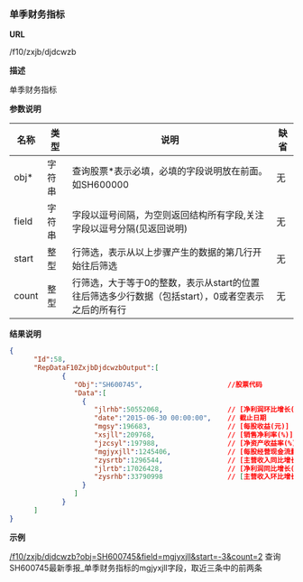 
### 单季财务指标

**URL**

/f10/zxjb/djdcwzb

**描述**

单季财务指标

**参数说明**

|名称|类型|说明|缺省|
| -------- | -------- | -------- | -------- |
|obj\*|字符串|查询股票\*表示必填，必填的字段说明放在前面。如SH600000|无|
|field|字符串|字段以逗号间隔，为空则返回结构所有字段,关注字段以逗号分隔(见返回说明)|无|
|start|整型|行筛选，表示从以上步骤产生的数据的第几行开始往后筛选|无|
|count|整型|行筛选，大于等于0的整数，表示从start的位置往后筛选多少行数据（包括start），0或者空表示之后的所有行|无|


**结果说明**

```json
{
      "Id":58,
      "RepDataF10ZxjbDjdcwzbOutput":[
             {
                "Obj":"SH600745",                     //股票代码
                "Data":[
                  {
                     "jlrhb":50552068,                // [净利润环比增长(%)]
                     "date":"2015-06-30 00:00:00",    // 截止日期
                     "mgsy":196683,                   // [每股收益(元)]
                     "xsjll":209768,                  // [销售净利率(%)]
                     "jzcsyl":197988,                 // [净资产收益率(%)] 
                     "mgjyxjll":1245406,              // [每股经营现金流量(元)]
                     "zysrtb":1296544,                // [主营收入同比增长(%)]
                     "jlrtb":17026428,                // [净利润同比增长(%)]
                     "zysrhb":33790998                // [主营收入环比增长(%)] 
                  }
                ]
             }
      ]
}
```

**示例**

[/f10/zxjb/djdcwzb?obj=SH600745&field=mgjyxjll&start=-3&count=2]($APIHOST$/f10/zxjb/djdcwzb?obj=SH600745&field=mgjyxjll&start=-3&count=2)
查询SH600745最新季报_单季财务指标的mgjyxjll字段，取近三条中的前两条
